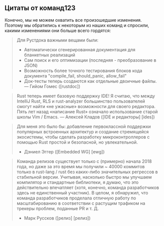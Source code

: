 ## Цитаты от команд123

Конечно, мы не можем охватить все произошедшие изменения. Поэтому мы обратились к некоторым из наших команд и спросили, какими изменениями они больше всего гордятся:

> Для Рустдока важными вещами были:
> - Автоматически сгенерированная документация для бланкетных реализаций
> - Сам поиск и его оптимизации (последняя - преобразование в JSON)
> - Возможность более точного тестирования блоков кода документа "compile_fail, should_panic, allow_fail"
> - Док-тесты теперь создаются как отдельные двоичные файлы.
> — Гийом Гомес ([rustdoc])

> Rust теперь имеет базовую поддержку IDE! Я считаю, что между IntelliJ Rust, RLS и rust-analyzer большинство пользователей смогут найти «не ужасные» возможности для своего редактора. Пять лет назад «написание Rust» означало использование старой школы Vim / Emacs.
> — Алексей Кладов ([IDE и редакторы] [ides])

> Для меня это было бы: добавление первоклассной поддержки популярных встроенных архитектур и создание стремящейся экосистемы, чтобы сделать разработку микроконтроллеров с помощью Rust простой и безопасной, но увлекательной.
> - Дэниел Эггер ([Embedded WG] [ewg])

> Команда релизов существует только с (примерно) начала 2018 года, но даже за это время мы получили ~ 40000 коммитов только в rust-lang / rust без каких-либо значительных регрессов в стабильной версии.
> Учитывая, насколько быстро мы улучшаем компилятор и стандартные библиотеки, я думаю, что это действительно впечатляет (хотя, конечно, команда разработчиков здесь не единственный участник). В целом, я обнаружил, что команда разработчиков проделала отличную работу по масштабированию в соответствии с растущим трафиком на трекеры проблем, поданные PR и т. Д.
> - Марк Руссков ([релиз] [релиз])
